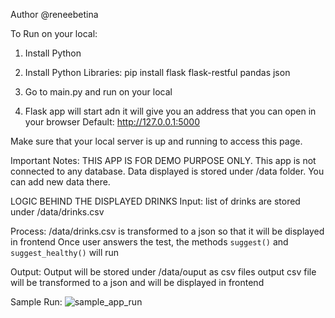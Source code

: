 Author @reneebetina

To Run on your local:
1. Install Python
2. Install Python Libraries: pip install
flask
flask-restful
pandas
json

3. Go to main.py and run on your local
4. Flask app will start adn it will give you an address that you can open in your browser
Default: http://127.0.0.1:5000

Make sure that your local server is up and running to access this page.

Important Notes: 
THIS APP IS FOR DEMO PURPOSE ONLY.
This app is not connected to any database.
Data displayed is stored under /data folder. You can add new data there. 

LOGIC BEHIND THE DISPLAYED DRINKS
Input: list of drinks are stored under /data/drinks.csv

Process:
/data/drinks.csv is transformed to a json so that it will be displayed in frontend
Once user answers the test, the methods `suggest()` and `suggest_healthy()` will run

Output: 
Output will be stored under /data/ouput as csv files
output csv file will be transformed to a json and will be displayed in frontend

Sample Run: 
![sample_app_run](https://user-images.githubusercontent.com/24974238/208610255-34210768-495b-4a4a-b363-69b454cc4386.png)
